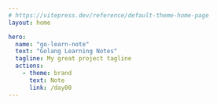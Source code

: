 ```yaml
---
# https://vitepress.dev/reference/default-theme-home-page
layout: home

hero:
  name: "go-learn-note"
  text: "Golang Learning Notes"
  tagline: My great project tagline
  actions:
    - theme: brand
      text: Note
      link: /day00
---
```


